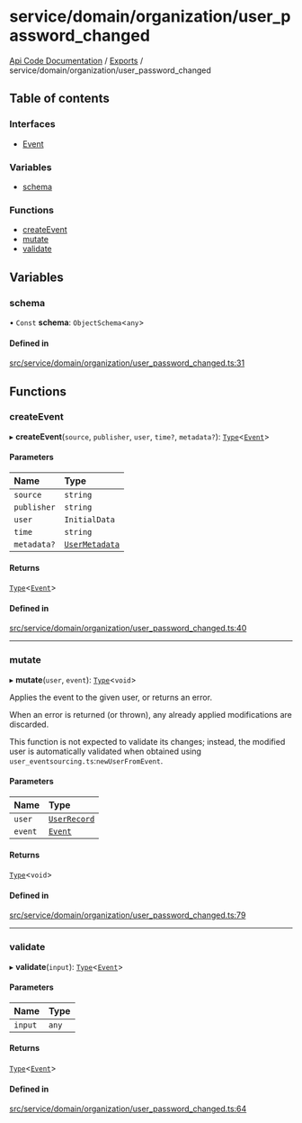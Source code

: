 # service/domain/organization/user\_password\_changed
 
[Api Code Documentation](../README.md) / [Exports](../modules.md) / service/domain/organization/user\_password\_changed

## Table of contents

### Interfaces

- [Event](../interfaces/service_domain_organization_user_password_changed.Event.md)

### Variables

- [schema](service_domain_organization_user_password_changed.md#schema)

### Functions

- [createEvent](service_domain_organization_user_password_changed.md#createevent)
- [mutate](service_domain_organization_user_password_changed.md#mutate)
- [validate](service_domain_organization_user_password_changed.md#validate)

## Variables

### schema

• `Const` **schema**: `ObjectSchema`\<`any`\>

#### Defined in

[src/service/domain/organization/user_password_changed.ts:31](https://github.com/openkfw/TruBudget/blob/3cf6626/api/src/service/domain/organization/user_password_changed.ts#L31)

## Functions

### createEvent

▸ **createEvent**(`source`, `publisher`, `user`, `time?`, `metadata?`): [`Type`](result.md#type)\<[`Event`](../interfaces/service_domain_organization_user_password_changed.Event.md)\>

#### Parameters

| Name | Type |
| :------ | :------ |
| `source` | `string` |
| `publisher` | `string` |
| `user` | `InitialData` |
| `time` | `string` |
| `metadata?` | [`UserMetadata`](service_domain_metadata.md#usermetadata) |

#### Returns

[`Type`](result.md#type)\<[`Event`](../interfaces/service_domain_organization_user_password_changed.Event.md)\>

#### Defined in

[src/service/domain/organization/user_password_changed.ts:40](https://github.com/openkfw/TruBudget/blob/3cf6626/api/src/service/domain/organization/user_password_changed.ts#L40)

___

### mutate

▸ **mutate**(`user`, `event`): [`Type`](result.md#type)\<`void`\>

Applies the event to the given user, or returns an error.

When an error is returned (or thrown), any already applied modifications are
discarded.

This function is not expected to validate its changes; instead, the modified user
is automatically validated when obtained using
`user_eventsourcing.ts`:`newUserFromEvent`.

#### Parameters

| Name | Type |
| :------ | :------ |
| `user` | [`UserRecord`](../interfaces/service_domain_organization_user_record.UserRecord.md) |
| `event` | [`Event`](../interfaces/service_domain_organization_user_password_changed.Event.md) |

#### Returns

[`Type`](result.md#type)\<`void`\>

#### Defined in

[src/service/domain/organization/user_password_changed.ts:79](https://github.com/openkfw/TruBudget/blob/3cf6626/api/src/service/domain/organization/user_password_changed.ts#L79)

___

### validate

▸ **validate**(`input`): [`Type`](result.md#type)\<[`Event`](../interfaces/service_domain_organization_user_password_changed.Event.md)\>

#### Parameters

| Name | Type |
| :------ | :------ |
| `input` | `any` |

#### Returns

[`Type`](result.md#type)\<[`Event`](../interfaces/service_domain_organization_user_password_changed.Event.md)\>

#### Defined in

[src/service/domain/organization/user_password_changed.ts:64](https://github.com/openkfw/TruBudget/blob/3cf6626/api/src/service/domain/organization/user_password_changed.ts#L64)
